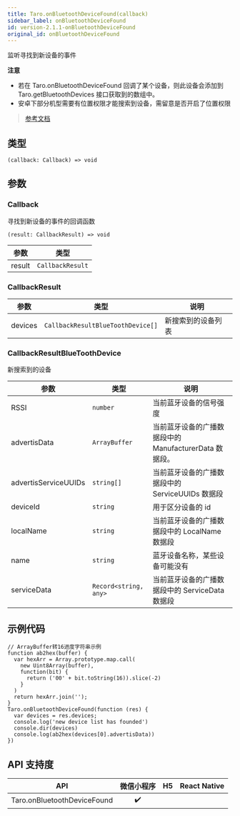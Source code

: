 ```yaml
---
title: Taro.onBluetoothDeviceFound(callback)
sidebar_label: onBluetoothDeviceFound
id: version-2.1.1-onBluetoothDeviceFound
original_id: onBluetoothDeviceFound
---
```


监听寻找到新设备的事件

**注意**
- 若在 Taro.onBluetoothDeviceFound 回调了某个设备，则此设备会添加到 Taro.getBluetoothDevices 接口获取到的数组中。
- 安卓下部分机型需要有位置权限才能搜索到设备，需留意是否开启了位置权限

> [参考文档](https://developers.weixin.qq.com/miniprogram/dev/api/device/bluetooth/wx.onBluetoothDeviceFound.html)

## 类型

```tsx
(callback: Callback) => void
```

## 参数

### Callback

寻找到新设备的事件的回调函数

```tsx
(result: CallbackResult) => void
```

<table>
  <thead>
    <tr>
      <th>参数</th>
      <th>类型</th>
    </tr>
  </thead>
  <tbody>
    <tr>
      <td>result</td>
      <td><code>CallbackResult</code></td>
    </tr>
  </tbody>
</table>

### CallbackResult

<table>
  <thead>
    <tr>
      <th>参数</th>
      <th>类型</th>
      <th>说明</th>
    </tr>
  </thead>
  <tbody>
    <tr>
      <td>devices</td>
      <td><code>CallbackResultBlueToothDevice[]</code></td>
      <td>新搜索到的设备列表</td>
    </tr>
  </tbody>
</table>

### CallbackResultBlueToothDevice

新搜索到的设备

<table>
  <thead>
    <tr>
      <th>参数</th>
      <th>类型</th>
      <th>说明</th>
    </tr>
  </thead>
  <tbody>
    <tr>
      <td>RSSI</td>
      <td><code>number</code></td>
      <td>当前蓝牙设备的信号强度</td>
    </tr>
    <tr>
      <td>advertisData</td>
      <td><code>ArrayBuffer</code></td>
      <td>当前蓝牙设备的广播数据段中的 ManufacturerData 数据段。</td>
    </tr>
    <tr>
      <td>advertisServiceUUIDs</td>
      <td><code>string[]</code></td>
      <td>当前蓝牙设备的广播数据段中的 ServiceUUIDs 数据段</td>
    </tr>
    <tr>
      <td>deviceId</td>
      <td><code>string</code></td>
      <td>用于区分设备的 id</td>
    </tr>
    <tr>
      <td>localName</td>
      <td><code>string</code></td>
      <td>当前蓝牙设备的广播数据段中的 LocalName 数据段</td>
    </tr>
    <tr>
      <td>name</td>
      <td><code>string</code></td>
      <td>蓝牙设备名称，某些设备可能没有</td>
    </tr>
    <tr>
      <td>serviceData</td>
      <td><code>Record&lt;string, any&gt;</code></td>
      <td>当前蓝牙设备的广播数据段中的 ServiceData 数据段</td>
    </tr>
  </tbody>
</table>

## 示例代码

```tsx
// ArrayBuffer转16进度字符串示例
function ab2hex(buffer) {
  var hexArr = Array.prototype.map.call(
    new Uint8Array(buffer),
    function(bit) {
      return ('00' + bit.toString(16)).slice(-2)
    }
  )
  return hexArr.join('');
}
Taro.onBluetoothDeviceFound(function (res) {
  var devices = res.devices;
  console.log('new device list has founded')
  console.dir(devices)
  console.log(ab2hex(devices[0].advertisData))
})
```

## API 支持度

| API | 微信小程序 | H5 | React Native |
| :---: | :---: | :---: | :---: |
| Taro.onBluetoothDeviceFound | ✔️ |  |  |
